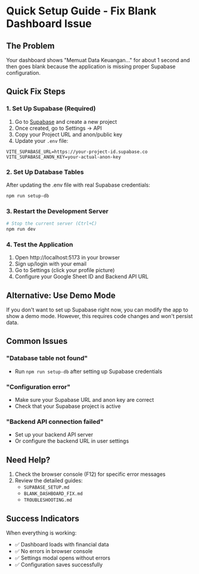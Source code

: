 # Quick Setup Guide - Fix Blank Dashboard Issue

## The Problem
Your dashboard shows "Memuat Data Keuangan..." for about 1 second and then goes blank because the application is missing proper Supabase configuration.

## Quick Fix Steps

### 1. Set Up Supabase (Required)
1. Go to [Supabase](https://supabase.com) and create a new project
2. Once created, go to Settings → API
3. Copy your Project URL and anon/public key
4. Update your `.env` file:

```env
VITE_SUPABASE_URL=https://your-project-id.supabase.co
VITE_SUPABASE_ANON_KEY=your-actual-anon-key
```

### 2. Set Up Database Tables
After updating the .env file with real Supabase credentials:

```bash
npm run setup-db
```

### 3. Restart the Development Server
```bash
# Stop the current server (Ctrl+C)
npm run dev
```

### 4. Test the Application
1. Open http://localhost:5173 in your browser
2. Sign up/login with your email
3. Go to Settings (click your profile picture)
4. Configure your Google Sheet ID and Backend API URL

## Alternative: Use Demo Mode

If you don't want to set up Supabase right now, you can modify the app to show a demo mode. However, this requires code changes and won't persist data.

## Common Issues

### "Database table not found"
- Run `npm run setup-db` after setting up Supabase credentials

### "Configuration error"
- Make sure your Supabase URL and anon key are correct
- Check that your Supabase project is active

### "Backend API connection failed"
- Set up your backend API server
- Or configure the backend URL in user settings

## Need Help?

1. Check the browser console (F12) for specific error messages
2. Review the detailed guides:
   - `SUPABASE_SETUP.md`
   - `BLANK_DASHBOARD_FIX.md`
   - `TROUBLESHOOTING.md`

## Success Indicators

When everything is working:
- ✅ Dashboard loads with financial data
- ✅ No errors in browser console
- ✅ Settings modal opens without errors
- ✅ Configuration saves successfully